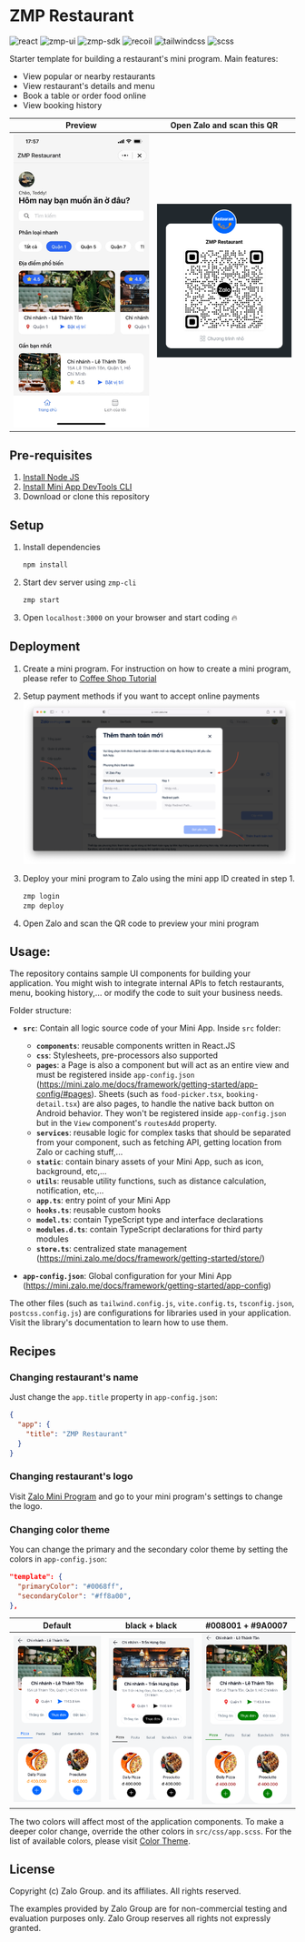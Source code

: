# ZMP Restaurant

<p style="display: flex; flex-wrap: wrap; gap: 4px">
  <img alt="react" src="https://badgen.net/badge/react/18.2.0/?icon=npm" />
  <img alt="zmp-ui" src="https://badgen.net/badge/zmp-ui/1.5.0/purple?icon=npm" />
  <img alt="zmp-sdk" src="https://badgen.net/badge/zmp-sdk/2.23.3/green?icon=npm" />
  <img alt="recoil" src="https://badgen.net/badge/recoil/0.7.6/black?icon=npm" />
  <img alt="tailwindcss" src="https://badgen.net/badge/tailwindcss/3.2.4/cyan?icon=npm" />
  <img alt="scss" src="https://badgen.net/badge/scss/1.56.2/pink?icon=npm" />
</p>

Starter template for building a restaurant's mini program. Main features:

- View popular or nearby restaurants
- View restaurant's details and menu
- Book a table or order food online
- View booking history

|                          Preview                           |               Open Zalo and scan this QR                |
| :--------------------------------------------------------: | :-----------------------------------------------------: |
| <img src="./docs/preview.jpg" alt="Home page" width="250"> | <img src="./docs/qr.png" alt="Entry point" width="250"> |

## Pre-requisites

1. [Install Node JS](https://nodejs.org/en/download/)
1. [Install Mini App DevTools CLI](https://mini.zalo.me/docs/dev-tools)
1. Download or clone this repository

## Setup

1. Install dependencies

   ```bash
   npm install
   ```

1. Start dev server using `zmp-cli`

   ```bash
   zmp start
   ```

1. Open `localhost:3000` on your browser and start coding 🔥

## Deployment

1. Create a mini program. For instruction on how to create a mini program, please refer to [Coffee Shop Tutorial](https://mini.zalo.me/docs/tutorial/step-1/#1-tạo-một-ứng-dụng-zalo-mini-program-mới-trên-trang-chủ-của-zalo-mini-program)

1. Setup payment methods if you want to accept online payments
   ![](./docs/payment.png "Payment method")

1. Deploy your mini program to Zalo using the mini app ID created in step 1.

   ```bash
   zmp login
   zmp deploy
   ```

1. Open Zalo and scan the QR code to preview your mini program

## Usage:

The repository contains sample UI components for building your application. You might wish to integrate internal APIs to fetch restaurants, menu, booking history,... or modify the code to suit your business needs.

Folder structure:

- **`src`**: Contain all logic source code of your Mini App. Inside `src` folder:

  - **`components`**: reusable components written in React.JS
  - **`css`**: Stylesheets, pre-processors also supported
  - **`pages`**: a Page is also a component but will act as an entire view and must be registered inside `app-config.json` (https://mini.zalo.me/docs/framework/getting-started/app-config/#pages). Sheets (such as `food-picker.tsx`, `booking-detail.tsx`) are also pages, to handle the native back button on Android behavior. They won't be registered inside `app-config.json` but in the `View` component's `routesAdd` property.
  - **`services`**: reusable logic for complex tasks that should be separated from your component, such as fetching API, getting location from Zalo or caching stuff,...
  - **`static`**: contain binary assets of your Mini App, such as icon, background, etc,...
  - **`utils`**: reusable utility functions, such as distance calculation, notification, etc,...
  - **`app.ts`**: entry point of your Mini App
  - **`hooks.ts`**: reusable custom hooks
  - **`model.ts`**: contain TypeScript type and interface declarations
  - **`modules.d.ts`**: contain TypeScript declarations for third party modules
  - **`store.ts`**: centralized state management (https://mini.zalo.me/docs/framework/getting-started/store/)

- **`app-config.json`**: Global configuration for your Mini App (https://mini.zalo.me/docs/framework/getting-started/app-config)

The other files (such as `tailwind.config.js`, `vite.config.ts`, `tsconfig.json`, `postcss.config.js`) are configurations for libraries used in your application. Visit the library's documentation to learn how to use them.

## Recipes

### Changing restaurant's name

Just change the `app.title` property in `app-config.json`:

```json
{
  "app": {
    "title": "ZMP Restaurant"
  }
}
```

### Changing restaurant's logo

Visit [Zalo Mini Program](https://mini.zalo.me/) and go to your mini program's settings to change the logo.

### Changing color theme

You can change the primary and the secondary color theme by setting the colors in `app-config.json`:

```json
"template": {
  "primaryColor": "#0068ff",
  "secondaryColor": "#ff8a00",
},
```

| Default                                                                  | black + black                                                        | #008001 + #9A0007                                                    |
| ------------------------------------------------------------------------ | -------------------------------------------------------------------- | -------------------------------------------------------------------- |
| <img src="./docs/variant-default.png" alt="Default variant" width="200"> | <img src="./docs/variant-black.png" alt="Black variant" width="200"> | <img src="./docs/variant-green.png" alt="Green variant" width="200"> |

The two colors will affect most of the application components. To make a deeper color change, override the other colors in `src/css/app.scss`. For the list of available colors, please visit [Color Theme](https://mini.zalo.me/docs/framework/components/color-themes/).

## License

Copyright (c) Zalo Group. and its affiliates. All rights reserved.

The examples provided by Zalo Group are for non-commercial testing and evaluation
purposes only. Zalo Group reserves all rights not expressly granted.

